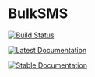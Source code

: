 # BulkSMS

[![Build Status](https://travis-ci.org/scls19fr/BulkSMS.jl.svg?branch=master)](https://travis-ci.org/scls19fr/BulkSMS.jl)

[![Latest Documentation](https://img.shields.io/badge/docs-dev-blue.svg)](https://scls19fr.github.io/BulkSMS.jl/dev)

[![Stable Documentation](https://img.shields.io/badge/docs-stable-blue.svg)](https://scls19fr.github.io/BulkSMS.jl/stable)
